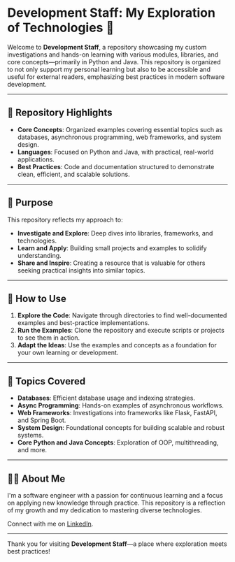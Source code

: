 # Development Staff: My Exploration of Technologies 🚀

Welcome to **Development Staff**, a repository showcasing my custom investigations and hands-on learning with various modules, libraries, and core concepts—primarily in Python and Java. This repository is organized to not only support my personal learning but also to be accessible and useful for external readers, emphasizing best practices in modern software development.

---

## 📂 Repository Highlights

- **Core Concepts**: Organized examples covering essential topics such as databases, asynchronous programming, web frameworks, and system design.
- **Languages**: Focused on Python and Java, with practical, real-world applications.
- **Best Practices**: Code and documentation structured to demonstrate clean, efficient, and scalable solutions.

---

## 🎯 Purpose

This repository reflects my approach to:
- **Investigate and Explore**: Deep dives into libraries, frameworks, and technologies.
- **Learn and Apply**: Building small projects and examples to solidify understanding.
- **Share and Inspire**: Creating a resource that is valuable for others seeking practical insights into similar topics.

---

## 🚀 How to Use

1. **Explore the Code**: Navigate through directories to find well-documented examples and best-practice implementations.
2. **Run the Examples**: Clone the repository and execute scripts or projects to see them in action.
3. **Adapt the Ideas**: Use the examples and concepts as a foundation for your own learning or development.

---

## 📘 Topics Covered

- **Databases**: Efficient database usage and indexing strategies.
- **Async Programming**: Hands-on examples of asynchronous workflows.
- **Web Frameworks**: Investigations into frameworks like Flask, FastAPI, and Spring Boot.
- **System Design**: Foundational concepts for building scalable and robust systems.
- **Core Python and Java Concepts**: Exploration of OOP, multithreading, and more.

---

## 👨‍💻 About Me

I'm a software engineer with a passion for continuous learning and a focus on applying new knowledge through practice. This repository is a reflection of my growth and my dedication to mastering diverse technologies.

Connect with me on [LinkedIn](https://www.linkedin.com/in/ori-hasin).

---

Thank you for visiting **Development Staff**—a place where exploration meets best practices!
